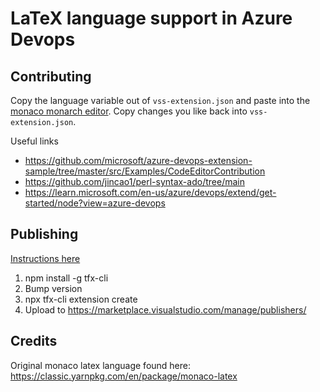 # LaTeX language support in Azure Devops

## Contributing

Copy the language variable out of `vss-extension.json` and paste into the [monaco monarch editor](https://microsoft.github.io/monaco-editor/monarch.html). Copy changes you like back into `vss-extension.json`.

Useful links
- https://github.com/microsoft/azure-devops-extension-sample/tree/master/src/Examples/CodeEditorContribution
- https://github.com/jincao1/perl-syntax-ado/tree/main
- https://learn.microsoft.com/en-us/azure/devops/extend/get-started/node?view=azure-devops

## Publishing

[Instructions here](https://learn.microsoft.com/en-us/azure/devops/extend/publish/overview?view=azure-devops)

1. npm install -g tfx-cli
1. Bump version
1. npx tfx-cli extension create
1. Upload to https://marketplace.visualstudio.com/manage/publishers/

## Credits

Original monaco latex language found here: https://classic.yarnpkg.com/en/package/monaco-latex
